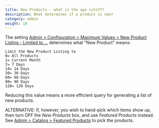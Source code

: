 ```yaml
---
title: New Products - what is the age cutoff? 
description: What determines if a product is new? 
category: admin
weight: 10
---
```


The setting [Admin > Configuration > Maximum Values > New Product Listing - Limited to ...](/user/admin_pages/configuration/configuration_maximumvalues/) determines what "New Product" means: 

```
Limit the New Product Listing to
0= All Products
1= Current Month
7= 7 Days
14= 14 Days
30= 30 Days
60= 60 Days
90= 90 Days
120= 120 Days
```

Reducing this value means a more efficient query for generating a list of new products. 


ALTERNATIVE:
If, however, you wish to hand-pick which items show up, then turn OFF the *New Products* box, and use *Featured Products* instead.  See [Admin > Catalog > Featured Products](/user/admin_pages/catalog/featured/) to pick the products. 



